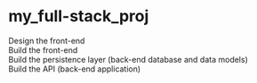 # my_full-stack_proj


Design the front-end<br />
Build the front-end<br />
Build the persistence layer (back-end database and data models)<br />
Build the API (back-end application)<br />
